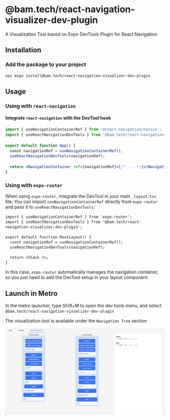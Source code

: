 # @bam.tech/react-navigation-visualizer-dev-plugin

A Visualization Tool based on Expo DevTools Plugin for React Navigation.

## Installation

### Add the package to your project

```bash
npx expo install@bam.tech/react-navigation-visualizer-dev-plugin
```

## Usage

### Using with `react-navigation`

#### Integrate `react-navigation` with the DevTool hook

```jsx
import { useNavigationContainerRef } from '@react-navigation/native';
import { useReactNavigationDevTools } from '@bam.tech/react-navigation-visualizer-dev-plugin';

export default function App() {
  const navigationRef = useNavigationContainerRef();
  useReactNavigationDevTools(navigationRef);

  return <NavigationContainer ref={navigationRef}>{/* ... */}</NavigationContainer>;
}
```

### Using with `expo-router`

When using `expo-router`, integrate the DevTool in your main `_layout.tsx` file. You can import `useNavigationContainerRef` directly from `expo-router` and pass it to `useReactNavigationDevTools`:

```tsx
import { useNavigationContainerRef } from 'expo-router';
import { useReactNavigationDevTools } from '@bam.tech/react-navigation-visualizer-dev-plugin';

export default function RootLayout() {
  const navigationRef = useNavigationContainerRef();
  useReactNavigationDevTools(navigationRef);

  return <Stack />;
}
```

In this case, `expo-router` automatically manages the navigation container, so you just need to add the DevTool setup in your layout component.

## Launch in Metro

In the metro launcher, type Shift+M to open the dev tools menu, and select `@bam.tech/react-navigation-visualizer-dev-plugin`

The visualization tool is available under the `Navigation Tree` section

![alt text](./assets/visualizer_example.png)
